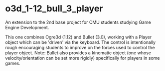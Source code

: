 # o3d_1-12_bull_3_player

An extension to the 2nd base project for CMU students studying Game Engine Development. 

This one combines Ogre3d (1.12) and Bullet (3.0), working with a Player object which can be 'driven' via the keyboard.  The control is intentionally rough encouraging students to improve on the forces used to control the player object.  Note: Bullet also provides a kinematic object (one whose velocity/orientation can be set more rigidly) specifically for players in some games. 
